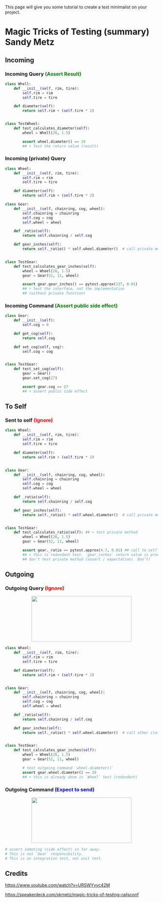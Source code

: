 This page will give you some tutorial to create a test minimalist on your project. 

# Magic Tricks of Testing (summary) Sandy Metz

## Incoming

### Incoming Query  <span style="color:green">(Assert Result)</span>

``` python
class Whell:
    def __init__(self, rim, tire):
        self.rim = rim
        self.tire = tire

    def diameter(self):
        return self.rim + (self.tire * 2)


class TestWheel:
    def test_calculates_diameter(self):
        wheel = Whell(26, 1.5)

        assert wheel.diameter() == 29
        ## ⬆ Test the return value (result)
```

### Incoming (private) Query

``` python
class Wheel:
    def __init__(self, rim, tire):
        self.rim = rim
        self.tire = tire

    def diameter(self):
        return self.rim + (self.tire * 2)

class Gear:
    def __init__(self, chainring, cog, wheel):
        self.chainring = chainring
        self.cog = cog
        self.wheel = wheel

    def _ratio(self):
        return self.chainring / self.cog

    def gear_inches(self):
        return self._ratio() * self.wheel.diameter()  # call private method


class TestGear:
    def test_calculates_gear_inches(self):
        wheel = Wheel(26, 1.5)
        gear = Gear(52, 11, wheel)

        assert gear.gear_inches() == pytest.approx(137, 0.01)
        ## ⬆ test the interface, not the implementation
        ## (without private function)
```

### Incoming Command <span style="color:green">(Assert public side effect)</span>

``` python
class Gear:
    def __init__(self):
        self.cog = 0

    def get_cog(self):
        return self.cog

    def set_cog(self, cog):
        self.cog = cog


class TestGear:
    def test_set_cog(self):
        gear = Gear()
        gear.set_cog(27)

        assert gear.cog == 27
        ## ⬆ assert public side effect
```

## To Self

### Sent to self <span style="color:red">(Ignore)</span>

``` python
class Wheel:
    def __init__(self, rim, tire):
        self.rim = rim
        self.tire = tire

    def diameter(self):
        return self.rim + (self.tire * 2)


class Gear:
    def __init__(self, chainring, cog, wheel):
        self.chainring = chainring
        self.cog = cog
        self.wheel = wheel

    def _ratio(self):
        return self.chainring / self.cog

    def gear_inches(self):
        return self._ratio() * self.wheel.diameter()  # call private method


class TestGear:
    def test_calculates_ratio(self): ## ⬅ test private method
        wheel = Wheel(26, 1.5)
        gear = Gear(52, 11, wheel)

        assert gear._ratio == pytest.approx(4.7, 0.01) ## call to self
        ## ⬆ this is redundant test. `gear_inches` return value is proof enough
        ## don’t test private method (assert / expectation). Don’t!
```

## Outgoing

### Outgoing Query <span style="color:red">(Ignore)</span>

<p align="center">
    <img src="../img/outgoing-query.png" height="150" width="330">
</p>


``` python
class Wheel:
    def __init__(self, rim, tire):
        self.rim = rim
        self.tire = tire

    def diameter(self):
        return self.rim + (self.tire * 2)


class Gear:
    def __init__(self, chainring, cog, wheel):
        self.chainring = chainring
        self.cog = cog
        self.wheel = wheel

    def _ratio(self):
        return self.chainring / self.cog

    def gear_inches(self):
        return self._ratio() * self.wheel.diameter()  # call other class (outgoing)


class TestGear:
    def test_calculates_gear_inches(self):
        wheel = Wheel(26, 1.5)
        gear = Gear(52, 11, wheel)

        # test outgoing command `wheel.diameter()`
        assert gear.wheel.diameter() == 29
        ## ⬆ this is already done in `Wheel` test (redundant)
```

### Outgoing Command <span style="color:blue">(Expect to send)</span>

<p align="center">
    <img src="../img/outgoing-command.png" height="150" width="330">
</p>

``` python
# assert someting (side effect) in far away.
# This is not `Gear` responsibility.
# This is an integration test, not unit test.
```

## Credits

https://www.youtube.com/watch?v=URSWYvyc42M

https://speakerdeck.com/skmetz/magic-tricks-of-testing-railsconf
